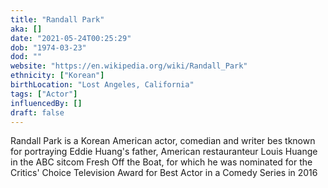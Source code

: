 ```yaml
---
title: "Randall Park"
aka: []
date: "2021-05-24T00:25:29"
dob: "1974-03-23"
dod: ""
website: "https://en.wikipedia.org/wiki/Randall_Park"
ethnicity: ["Korean"]
birthLocation: "Lost Angeles, California"
tags: ["Actor"]
influencedBy: []
draft: false
---
```


Randall Park is a Korean American actor, comedian and writer bes tknown for
portraying Eddie Huang's father, American restauranteur Louis Huange in the ABC
sitcom Fresh Off the Boat, for which he was nominated for the Critics' Choice
Television Award for Best Actor in a Comedy Series in 2016
